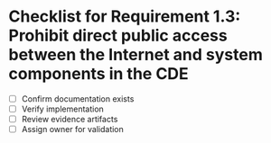 # Checklist for Requirement 1.3: Prohibit direct public access between the Internet and system components in the CDE

- [ ] Confirm documentation exists
- [ ] Verify implementation
- [ ] Review evidence artifacts
- [ ] Assign owner for validation
